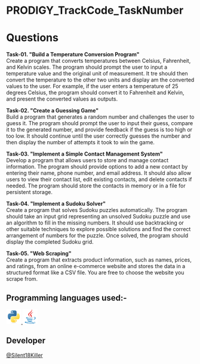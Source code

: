 # PRODIGY_TrackCode_TaskNumber

# Questions
**Task-01. "Build a Temperature Conversion Program"** <br>
Create a program that converts temperatures between Celsius, Fahrenheit, and Kelvin scales. The program should prompt the user to input a temperature value and the original              unit of measurement. It tre should then convert the temperature to the other two units and display am the converted values to the user. For example, if the user enters a                 temperature of 25 degrees Celsius, the program should convert it to Fahrenheit and Kelvin, and present the converted values as outputs. <br>
          
**Task-02. "Create a Guessing Game"** <br>
Build a program that generates a random number and challenges the user to guess it. The program should prompt the user to input their guess, compare it to the generated number, and provide feedback if the guess is too high or too low. It should continue until the user correctly guesses the number and then display the number of attempts it took to win the game.

**Task-03. "Implement a Simple Contact Management System"** <br>
Develop a program that allows users to store and manage contact information. The program should provide options to add a new contact by entering their name, phone number, and email address. It should also allow users to view their contact list, edit existing contacts, and delete contacts if needed. The program should store the contacts in memory or in a file for persistent storage.

**Task-04. "Implement a Sudoku Solver"** <br>
Create a program that solves Sudoku puzzles automatically. The program should take an input grid representing an unsolved Sudoku puzzle and use an algorithm to fill in the missing numbers.
It should use backtracking or other suitable techniques to explore possible solutions and find the correct arrangement of numbers for the puzzle. Once solved, the program should display the completed Sudoku grid.

**Task-05. "Web Scraping"** <br>
Create a program that extracts product information, such as names, prices, and ratings, from an online e-commerce website and stores the data in a structured format like a CSV file.
You are free to choose the website you scrape from.



## Programming languages used:-
<p align="left">
          <a href="https://www.python.org" target="_blank" rel="noreferrer"> <img src="https://raw.githubusercontent.com/devicons/devicon/master/icons/python/python-original.svg" alt="python" width="40" height="40"/> </a> 
          <a href="https://www.java.com" target="_blank" rel="noreferrer"> <img src="https://raw.githubusercontent.com/devicons/devicon/master/icons/java/java-original.svg" alt="java" width="40" height="40"/> </a> 
</p>

## Developer
   [@Silent18Killer](https://github.com/Silent18Killer)
